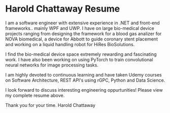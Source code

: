 # Harold Chattaway Resume

I am a software engineer with extensive experience in .NET and front-end frameworks.. mainly WPF and UWP. I have on large bio-medical device projects ranging from designing the framework for a blood gas analizer for NOVA biomedical, a device for Abbott to guide coronary stent placement and working on a liquid handling robot for HiRes BioSolutions.

I find the bio-medical device space extremely rewarding and fascinating work. I have also been working on using PyTorch to train convolutional neural networks for image processing tasks.

I am highly devoted to continuous learning and have taken Udemy courses on Software Architecture, REST API's using rGPC, Python and Data Science.

I look forward to discuss interesting engineering oppurtunities! Please view my complete resume above.

Thank you for your time.
Harold Chattaway
